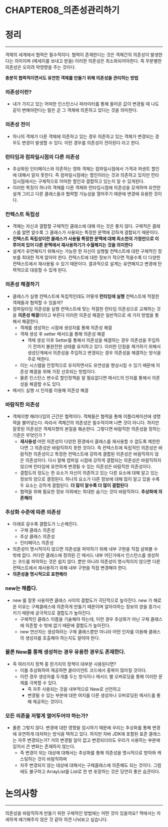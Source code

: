 # CHAPTER08_의존성관리하기

# 정리

---

객체의 세계에서 협력은 필수적이다. 협력이 존재한다는 것은 객체간의 의존성이 발생한다는 의미이며 (메세지를 보내고 받을) 이러한 의존성은 최소화되어야한다. 즉 무분별한 의존성은 오히려 악영향을 주는 것이다.

**충분히 협력적이면서도 유연한 객체를 만들기 위해 의존성을 관리하는 방법**

### 의존성이란?

- 내가 가지고 있는 어떠한 인스턴스나 파라미터를 통해 들어온 값이 변경될 때 나도 같이 변해야한다는 말은 곧 그 객체에 의존하고 있다는 것을 의미한다.

### 의존성 전이

- 하나의 객체가 다른 객체에 의존하고 있는 경우 의존하고 있는 객체가 변경되는 경우도 변경이 발생할 수 있다. 이런 경우를 의존성이 전이된다 라고 한다.

### 런타임과 컴파일시점의 다른 의존성

- 추상화된 인터페이스와 의존하는 영화 객체는 컴파일시점에서 가격과 퍼센트 할인에 대해서 알지 못한다. 즉 컴파일시점에는 할인이라는 것과 의존하고 있지만 런타임시점에서는 구체적으로 어떠한 할인과 결합하고 있는지 알 수 있게된다.
- 이러한 특징이 하나의 객체를 다른 객체와 런타임시점에 의존성을 갖게하며 유연한 설계 그리고 다른 클래스들과 협력할 가능성을 열어주기 때문에 변경에 유용한 것이다.

### 컨텍스트 독립성

- 객체는 자신과 결합할 구체적인 클래스에 대해 아는 것은 좋지 않다. 구체적은 클래스를 알면 알수록 그 클래스가 사용되는 특정한 문맥에 강하게 결합되기 때문이다.
- **컨텍스트 독립성이란 클래스가 사용될 특정한 문맥에 대해 최소한의 가정만으로 이루어져 있어 다른 문맥에서 재사용하기가 수월해지는 것을 의미한다**
- 설계가 유연해지기 위해서는 가능한 한 자신이 실행될 컨텍스트에 대한 구체적인 정보를 최대한 적게 알아야 한다. 컨텍스트에 대한 정보가 적으면 적을수록 더 다양한 컨텍스트에서 재사용될 수 있기 때문이다. 결과적으로 설계는 유연해지고 변경에 탄력적으로 대응할 수 있게 된다.

### 의존성 해결하기

- 클래스가 실행 컨텍스트에 독립적인데도 어떻게 **런타임에 실행** 컨텍스트에 적절한 객체들과 협력할 수 있을까?
- 컴파일타임 의존성을 실행 컨텍스트에 맞는 적절한 런타임 의존성으로 교체하는 것을 **의존성 해결**이라고 부른다 이러한 의존성 해결은 일반적으로 세 가지 방법을 통해서 해결한다.
    - 객체를 생성하는 시점에 생성자를 통해 의존성 해결
    - 객체 생성 후 setter 메서드를 통해 의존성 해결
        - 객체 생성 이후 Setter를 통해서 의존성을 해결하는 경우 의존성을 주입하기 전까지 불완전한 상태를 유지하고 있다. 이러한 단점을 제거하기 위해서 생성단계에서 의존성을 주입하고 변경되는 경우 의존성을 해결하는 방식을 주로 택한다.
    - 이는 시스템을 안정적으로 유지하면서도 유연성을 향상시킬 수 있기 때문에 의존성 해결을 위해 가장 선호되는 방법이다.
    - 물론 인스턴스 변수로 할인정책을 알 필요없다면 메서드의 인자를 통해서 의존성을 해결할 수도 있다.
- 메서드 실행 시 인자를 이용해 의존성 해결

### 바람직한 의존성

- 객체지향 패러다임의 근간은 협력이다. 객체들은 협력을 통해 어플리케이션에 생명력을 불어넣는다. 따라서 객체간의 의존성은 필수적이며 나쁜 것이 아니다. 하지만 잘못된 의존성은 객체지향의 본질을 훼손한다. 그렇다면 바람직한 의존성을 정하는 기준은 무엇인가 ?
    - **재사용성** 어떤 의존성이 다양한 환경에서 클래스를 재사용할 수 없도록 제한한다면 그 의존성은 바람직하지 못한 것이다. 즉 컨텍스트에 독립적인 의존성은 바람직한 의존성이고 특정한 컨텍스트에 강하게 결합된 의존성은 바람직하지 않은 의존성이다. 다시 말해 컴파일 시점에 강하게 결합되는 의존성은 바람직하지 않으며 런타임에 유연하게 변경될 수 있는 의존성은 바람직한 의존성이다.
    - 결합도의 정도는 한 요소가 자신이 의존하고 있는 다른 요소에 대해 알고 있는 정보의 양으로 결정된다. 하나의 요소가 다른 정보에 대해 많이 알고 있을 수록 두 요소는 강하게 결합된다. **더 많이 알수록 더 많이 결합된다**
    - 협력을 위해 필요한 정보 이외에는 최대한 숨기는 것이 바람직하다. **추상화에 의존해라**

### 추상화 수준에 따른 의존성

- 아래로 갈수록 결합도가 느슨해진다.
    - 구체 클래스 의존성
    - 추상 클래스 의존성
    - 인터페이스 의존성
- 의존성이 명시적이지 않으면 의존성을 파악하기 위해 내부 구현을 직접 살펴볼 수 밖에 없다. 커다란 클래스에 정의된 긴 메서드 내부 어딘가에서 인스턴스를 생성하는 코드를 파악하는 것은 쉽지 않다. 뿐만 아니라 의존성이 명시적이지 않으면 다른 컨텍스트에서 재사용하기 위해 내부 구현을 직접 변경해야 한다.
- **의존성을 명시적으로 표현해라**

### new는 해롭다.

- new 를 잘못 사용하면 클래스 사이의 결합도가 극단적으로 높아진다. new 가 해로운 이유는 구체클래스에 의존하게 만들기 때문이며 알아야하는 정보의 양을 증가시키기 때문에 궁극적으로 결합도가 높아진다.
    - 구체적인 클래스 이름을 기술해야 하는데, 이런 경우 추상화가 아닌 구체 클래스에 의존할 수 밖에 없기 때문에 결합도가 높아진다.
    - new 연산자는 생성하려는 구체 클래스뿐만 아니라 어떤 인자를 이용해 클래스의 생성자를 호출해야 하는지도 알아야 한다.

### 물론 New를 통해 생성하는 경우 유용한 경우도 존재한다.

- 즉 여러가지 정책 중 한가지의 정책이 대부분 사용된다면?
    - 이를 추상화하여 제공하면 클라이언트 코드에서 중복이 많아질 것이다.
    - 이런 경우 생성자를 두개를 두는 방식이나 메서드 별 오버로딩을 통해 이러한 문제를 극복할 수 있다.
        - 즉 자주 사용되는 것을 내부적으로 New로 선언하고
        - 변경될 수 있는 부분에 대한 여지를 다른 생성자나 오버로딩된 메서드를 통해 제공하는 것이다.

### 모든 의존을 저렇게 열어두어야 하는가?

- 물론 그렇지 않다. 변경에 대한 영향을 암시하기 때문에 우리는 추상화를 통해 변경에 유연하게 대처하는 방식을 택하고 있다. 하지만 자바 JDK에 포함된 표준 클래스는 자주 변경되는가? 거의 변경될 일이 없고 변경되더라도 우리가 사용하는 부분에 있어서 큰 변화는 존재하지 않는다.
    - 즉 변경이 되는 대상에 대해서는 추상화를 통해 의존성을 명시적으로 받아와 캐스팅하는 것이 바람직하며
    - 자주 변경되지 않는 대상에 대해서는 구체클래스에 의존해도 되는 것이다. 그럼에도 불구하고 ArrayList를 List로 한 번 포장하는 것은 당연히 좋은 습관이다.

# 논의사항

---

의존성을 바람직하게 만들기 위한 구체적인 방법에는 어떤 것이 있을까요? 책에서는 자세하게 얘기해주지 않은 것 같아 의견 나눠보고 싶습니다.